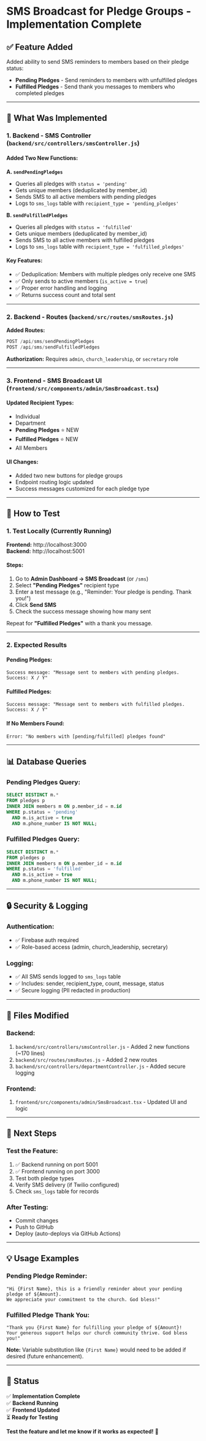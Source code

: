 # SMS Broadcast for Pledge Groups - Implementation Complete

## ✅ Feature Added

Added ability to send SMS reminders to members based on their pledge status:
- **Pending Pledges** - Send reminders to members with unfulfilled pledges
- **Fulfilled Pledges** - Send thank you messages to members who completed pledges

---

## 🎯 What Was Implemented

### **1. Backend - SMS Controller** (`backend/src/controllers/smsController.js`)

#### **Added Two New Functions:**

**A. `sendPendingPledges`**
- Queries all pledges with `status = 'pending'`
- Gets unique members (deduplicated by member_id)
- Sends SMS to all active members with pending pledges
- Logs to `sms_logs` table with `recipient_type = 'pending_pledges'`

**B. `sendFulfilledPledges`**
- Queries all pledges with `status = 'fulfilled'`
- Gets unique members (deduplicated by member_id)
- Sends SMS to all active members with fulfilled pledges
- Logs to `sms_logs` table with `recipient_type = 'fulfilled_pledges'`

#### **Key Features:**
- ✅ Deduplication: Members with multiple pledges only receive one SMS
- ✅ Only sends to active members (`is_active = true`)
- ✅ Proper error handling and logging
- ✅ Returns success count and total sent

---

### **2. Backend - Routes** (`backend/src/routes/smsRoutes.js`)

**Added Routes:**
```javascript
POST /api/sms/sendPendingPledges
POST /api/sms/sendFulfilledPledges
```

**Authorization:** Requires `admin`, `church_leadership`, or `secretary` role

---

### **3. Frontend - SMS Broadcast UI** (`frontend/src/components/admin/SmsBroadcast.tsx`)

#### **Updated Recipient Types:**
- Individual
- Department
- **Pending Pledges** ⭐ NEW
- **Fulfilled Pledges** ⭐ NEW
- All Members

#### **UI Changes:**
- Added two new buttons for pledge groups
- Endpoint routing logic updated
- Success messages customized for each pledge type

---

## 🧪 How to Test

### **1. Test Locally (Currently Running)**

**Frontend:** http://localhost:3000  
**Backend:** http://localhost:5001

#### **Steps:**
1. Go to **Admin Dashboard → SMS Broadcast** (or `/sms`)
2. Select **"Pending Pledges"** recipient type
3. Enter a test message (e.g., "Reminder: Your pledge is pending. Thank you!")
4. Click **Send SMS**
5. Check the success message showing how many sent

Repeat for **"Fulfilled Pledges"** with a thank you message.

---

### **2. Expected Results**

#### **Pending Pledges:**
```
Success message: "Message sent to members with pending pledges. Success: X / Y"
```

#### **Fulfilled Pledges:**
```
Success message: "Message sent to members with fulfilled pledges. Success: X / Y"
```

#### **If No Members Found:**
```
Error: "No members with [pending/fulfilled] pledges found"
```

---

## 📊 Database Queries

### **Pending Pledges Query:**
```sql
SELECT DISTINCT m.*
FROM pledges p
INNER JOIN members m ON p.member_id = m.id
WHERE p.status = 'pending' 
  AND m.is_active = true
  AND m.phone_number IS NOT NULL;
```

### **Fulfilled Pledges Query:**
```sql
SELECT DISTINCT m.*
FROM pledges p
INNER JOIN members m ON p.member_id = m.id
WHERE p.status = 'fulfilled' 
  AND m.is_active = true
  AND m.phone_number IS NOT NULL;
```

---

## 🔒 Security & Logging

### **Authentication:**
- ✅ Firebase auth required
- ✅ Role-based access (admin, church_leadership, secretary)

### **Logging:**
- ✅ All SMS sends logged to `sms_logs` table
- ✅ Includes: sender, recipient_type, count, message, status
- ✅ Secure logging (PII redacted in production)

---

## 📝 Files Modified

### **Backend:**
1. `backend/src/controllers/smsController.js` - Added 2 new functions (~170 lines)
2. `backend/src/routes/smsRoutes.js` - Added 2 new routes
3. `backend/src/controllers/departmentController.js` - Added secure logging

### **Frontend:**
1. `frontend/src/components/admin/SmsBroadcast.tsx` - Updated UI and logic

---

## 🚀 Next Steps

### **Test the Feature:**
1. ✅ Backend running on port 5001
2. ✅ Frontend running on port 3000
3. Test both pledge types
4. Verify SMS delivery (if Twilio configured)
5. Check `sms_logs` table for records

### **After Testing:**
- Commit changes
- Push to GitHub
- Deploy (auto-deploys via GitHub Actions)

---

## 💡 Usage Examples

### **Pending Pledge Reminder:**
```
"Hi {First Name}, this is a friendly reminder about your pending pledge of ${Amount}. 
We appreciate your commitment to the church. God bless!"
```

### **Fulfilled Pledge Thank You:**
```
"Thank you {First Name} for fulfilling your pledge of ${Amount}! 
Your generous support helps our church community thrive. God bless you!"
```

**Note:** Variable substitution like `{First Name}` would need to be added if desired (future enhancement).

---

## 🎯 Status

✅ **Implementation Complete**  
✅ **Backend Running**  
✅ **Frontend Updated**  
⏳ **Ready for Testing**

**Test the feature and let me know if it works as expected!** 🎉
